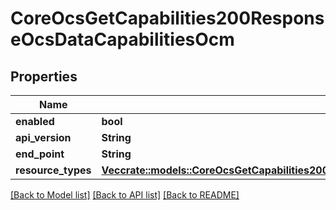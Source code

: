 # CoreOcsGetCapabilities200ResponseOcsDataCapabilitiesOcm

## Properties

Name | Type | Description | Notes
------------ | ------------- | ------------- | -------------
**enabled** | **bool** |  | 
**api_version** | **String** |  | 
**end_point** | **String** |  | 
**resource_types** | [**Vec<crate::models::CoreOcsGetCapabilities200ResponseOcsDataCapabilitiesOcmResourceTypesInner>**](core_ocs_get_capabilities_200_response_ocs_data_capabilities_ocm_resourceTypes_inner.md) |  | 

[[Back to Model list]](../README.md#documentation-for-models) [[Back to API list]](../README.md#documentation-for-api-endpoints) [[Back to README]](../README.md)


